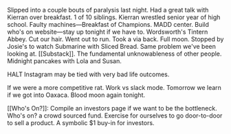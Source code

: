 Slipped into a couple bouts of paralysis last night. Had a great talk with Kierran over breakfast. 1 of 10 siblings. Kierran wrestled senior year of high school. Faulty machines—Breakfast of Champions. MADD center. Build who's on website—stay up tonight if we have to. Wordsworth's Tintern Abbey. Cut our hair. Went out to run. Took a via back. Full moon. Stopped by Josie's to watch Submarine with Sliced Bread. Same problem we've been looking at. [[Substack]]. The fundamental unknowableness of other people. Midnight pancakes with Lola and Susan.

HALT
Instagram may be tied with very bad life outcomes.

If we were a more competitive rat.
Work vs slack mode.
Tomorrow we learn if we got into Oaxaca.
Blood moon again tonight.

[[Who's On?]]:
Compile an investors page if we want to be the bottleneck.
Who's on? a crowd sourced fund.
Exercise for ourselves to go door-to-door to sell a product.
A symbolic $1 buy-in for investors.
